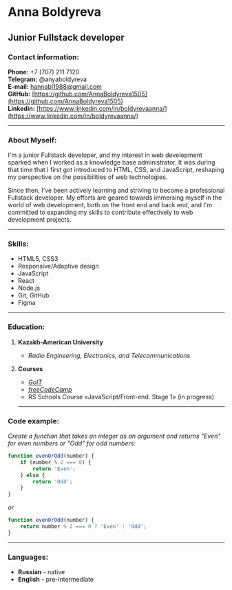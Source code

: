 # Anna Boldyreva
## Junior Fullstack developer

### Contact information:

**Phone:**  +7 (707) 211 7120  
**Telegram:**  @anyaboldyreva <br>
**E-mail:**  hannabl1988@gmail.com <br>
**GitHub:** [https://github.com/AnnaBoldyreva1505](https://github.com/AnnaBoldyreva1505)<br>
**Linkedin:** [https://www.linkedin.com/in/boldyrevaanna/](https://www.linkedin.com/in/boldyrevaanna/)

---

### About Myself:
I'm a junior Fullstack developer, and my interest in web development sparked when I worked as a knowledge base administrator. It was during that time that I first got introduced to HTML, CSS, and JavaScript, reshaping my perspective on the possibilities of web technologies.

Since then, I've been actively learning and striving to become a professional Fullstack developer. My efforts are geared towards immersing myself in the world of web development, both on the front end and back end, and I'm committed to expanding my skills to contribute effectively to web development projects.

---

### Skills:
- HTML5, CSS3 
- Responsive/Adaptive design
- JavaScript
- React
- Node.js
- Git, GitHub
- Figma

---

### Education:
1. **Kazakh-American University**
    - _Radio Engineering, Electronics, and Telecommunications_
2. **Courses**
   - _[GoIT](https://www.edu.goit.global/)_
   - _[freeCodeCamp](https://www.freecodecamp.org/)_
   - RS Schools Course «JavaScript/Front-end. Stage 1» (in progress)

   ---

### Code example:
_Create a function that takes an integer as an argument and returns
"Even" for even numbers or "Odd" for odd numbers:_
```javascript
function evenOrOdd(number) {
	if (number % 2 === 0) {
		return 'Even';
	} else {
		return 'Odd';
	}
}
```
_or_
```javascript
function evenOrOdd(number) {
	return number % 2 === 0 ? 'Even' : 'Odd';
}
```

---

### Languages:

-   **Russian**  - native
-   **English**  - pre-intermediate